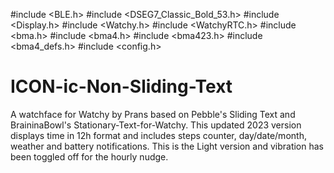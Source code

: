 #include <BLE.h>
#include <DSEG7_Classic_Bold_53.h>
#include <Display.h>
#include <Watchy.h>
#include <WatchyRTC.h>
#include <bma.h>
#include <bma4.h>
#include <bma423.h>
#include <bma4_defs.h>
#include <config.h>

# ICON-ic-Non-Sliding-Text
A watchface for Watchy by Prans based on Pebble's Sliding Text and BraininaBowl's Stationary-Text-for-Watchy. This updated 2023 version displays time in 12h format and includes steps counter, day/date/month, weather and battery notifications.
This is the Light version and vibration has been toggled off for the hourly nudge.